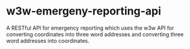 # w3w-emergeny-reporting-api
A RESTful API for emergency reporting which uses the w3w API for converting coordinates into three word addresses and converting three word addresses into coordinates.

